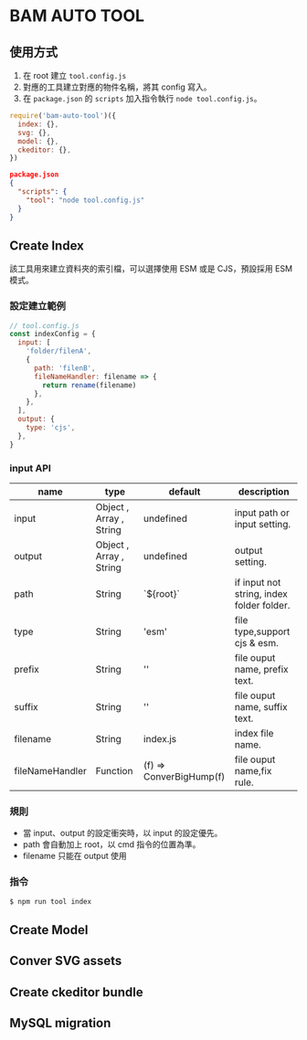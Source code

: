 # BAM AUTO TOOL

## 使用方式

1. 在 root 建立 `tool.config.js`
2. 對應的工具建立對應的物件名稱，將其 config 寫入。
3. 在 `package.json` 的 `scripts` 加入指令執行 `node tool.config.js`。

```js
require('bam-auto-tool')({
  index: {},
  svg: {},
  model: {},
  ckeditor: {},
})
```

```json
package.json
{
  "scripts": {
    "tool": "node tool.config.js"
  }
}
```

## Create Index

該工具用來建立資料夾的索引檔，可以選擇使用 ESM 或是 CJS，預設採用 ESM 模式。

### 設定建立範例

```js
// tool.config.js
const indexConfig = {
  input: [
    'folder/filenA',
    {
      path: 'filenB',
      fileNameHandler: filename => {
        return rename(filename)
      },
    },
  ],
  output: {
    type: 'cjs',
  },
}
```

### input API

| name            | type                    | default                 | description                               |
| --------------- | ----------------------- | ----------------------- | ----------------------------------------- |
| input           | Object , Array , String | undefined               | input path or input setting.              |
| output          | Object , Array , String | undefined               | output setting.                           |
| path            | String                  | \`${root}\`             | if input not string, index folder folder. |
| type            | String                  | 'esm'                   | file type,support cjs & esm.              |
| prefix          | String                  | ''                      | file ouput name, prefix text.             |
| suffix          | String                  | ''                      | file ouput name, suffix text.             |
| filename        | String                  | index.js                | index file name.                          |
| fileNameHandler | Function                | (f) => ConverBigHump(f) | file ouput name,fix rule.                 |

### 規則

- 當 input、output 的設定衝突時，以 input 的設定優先。
- path 會自動加上 root，以 cmd 指令的位置為準。
- filename 只能在 output 使用

### 指令

```bash
$ npm run tool index
```

## Create Model

## Conver SVG assets

## Create ckeditor bundle

## MySQL migration
